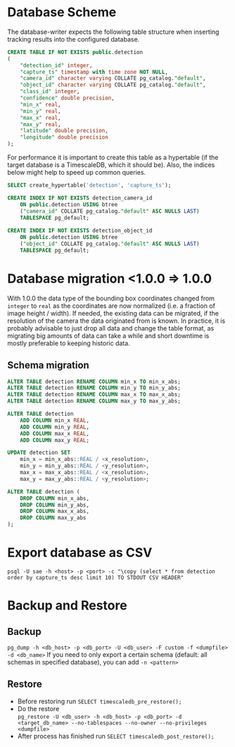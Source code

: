 # Database Scheme
The database-writer expects the following table structure when inserting tracking results into the configured database.
```sql
CREATE TABLE IF NOT EXISTS public.detection
(
    "detection_id" integer,
    "capture_ts" timestamp with time zone NOT NULL,
    "camera_id" character varying COLLATE pg_catalog."default",
    "object_id" character varying COLLATE pg_catalog."default",
    "class_id" integer,
    "confidence" double precision,
    "min_x" real,
    "min_y" real,
    "max_x" real,
    "max_y" real,
    "latitude" double precision,
    "longitude" double precision
);
```

For performance it is important to create this table as a hypertable
(if the target database is a TimescaleDB, which it should be).
Also, the indices below might help to speed up common queries.

```sql 
SELECT create_hypertable('detection', 'capture_ts');

CREATE INDEX IF NOT EXISTS detection_camera_id
    ON public.detection USING btree
    ("camera_id" COLLATE pg_catalog."default" ASC NULLS LAST)
    TABLESPACE pg_default;
    
CREATE INDEX IF NOT EXISTS detection_object_id
    ON public.detection USING btree
    ("object_id" COLLATE pg_catalog."default" ASC NULLS LAST)
    TABLESPACE pg_default;
```

# Database migration <1.0.0 => 1.0.0
With 1.0.0 the data type of the bounding box coordinates changed from `integer` to `real` as the coordinates are now normalized (i.e. a fraction of image height / width). If needed, the existing data can be migrated, if the resolution of the camera the data originated from is known. In practice, it is probably advisable to just drop all data and change the table format, as migrating big amounts of data can take a while and short downtime is mostly preferable to keeping historic data.

## Schema migration
```sql
ALTER TABLE detection RENAME COLUMN min_x TO min_x_abs;
ALTER TABLE detection RENAME COLUMN min_y TO min_y_abs;
ALTER TABLE detection RENAME COLUMN max_x TO max_x_abs;
ALTER TABLE detection RENAME COLUMN max_y TO max_y_abs;

ALTER TABLE detection
    ADD COLUMN min_x REAL,
    ADD COLUMN min_y REAL,
    ADD COLUMN max_x REAL,
    ADD COLUMN max_y REAL;

UPDATE detection SET
    min_x = min_x_abs::REAL / <x_resolution>,
    min_y = min_y_abs::REAL / <y_resolution>,
    max_x = max_x_abs::REAL / <x_resolution>,
    max_y = max_y_abs::REAL / <y_resolution>;

ALTER TABLE detection (
    DROP COLUMN min_x_abs,
    DROP COLUMN min_y_abs,
    DROP COLUMN max_x_abs,
    DROP COLUMN max_y_abs
);
```

# Export database as CSV
`psql -U sae -h <host> -p <port> -c "\copy (select * from detection order by capture_ts desc limit 10) TO STDOUT CSV HEADER"`

# Backup and Restore
## Backup
`pg_dump -h <db_host> -p <db_port> -U <db_user> -F custom -f <dumpfile> -d <db_name>`
If you need to only export a certain schema (default: all schemas in specified database), you can add `-n <pattern>`

## Restore
- Before restoring run `SELECT timescaledb_pre_restore();`
- Do the restore\
    `pg_restore -U <db_user> -h <db_host> -p <db_port> -d <target_db_name> --no-tablespaces --no-owner --no-privileges <dumpfile>`
- After process has finished run `SELECT timescaledb_post_restore();`